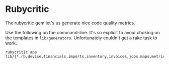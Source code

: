 # Rubycritic

The rubycritic gem let's us generate nice code quality metrics.

Use the following on the command-line. It's so explicit to avoid choking on the templates in `lib/generators`. Unfortunately couldn't get a rake task to work.

    rubycritic app lib/{*.rb,devise,financials,imports,inventory,invoices,jobs,maps,metrics,orders,p*,search,util}
